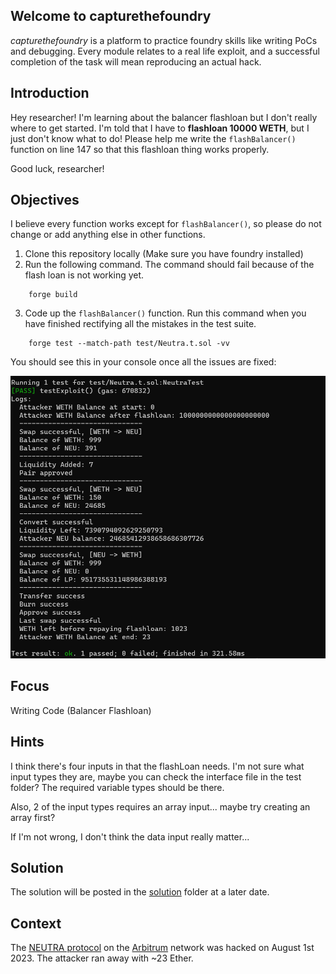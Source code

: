 ## Welcome to capturethefoundry

_capturethefoundry_ is a platform to practice foundry skills like writing PoCs and debugging. Every module relates to a real life exploit, and a successful completion of the task will mean reproducing an actual hack.

## Introduction

Hey researcher! I'm learning about the balancer flashloan but I don't really where to get started. I'm told that I have to **flashloan 10000 WETH**, but I just don't know what to do! Please help me write the `flashBalancer()` function on line 147 so that this flashloan thing works properly.

Good luck, researcher!

## Objectives

I believe every function works except for `flashBalancer()`, so please do not change or add anything else in other functions. 

1. Clone this repository locally (Make sure you have foundry installed)
2. Run the following command. The command should fail because of the flash loan is not working yet.  

```
    forge build
```
3. Code up the `flashBalancer()` function. Run this command when you have finished rectifying all the mistakes in the test suite.

```
    forge test --match-path test/Neutra.t.sol -vv
```

You should see this in your console once all the issues are fixed:

![Sucessful Test](images/neutra.png)

## Focus

Writing Code (Balancer Flashloan)

## Hints

I think there's four inputs in that the flashLoan needs. I'm not sure what input types they are, maybe you can check the interface file in the test folder? The required variable types should be there. 

Also, 2 of the input types requires an array input... maybe try creating an array first?

If I'm not wrong, I don't think the data input really matter...

## Solution

The solution will be posted in the [solution](https://github.com/capturethefoundry/neutra/tree/main/solution/Neutra.t.sol) folder at a later date.

## Context

The [NEUTRA protocol](https://twitter.com/phalcon_xyz/status/1686654241111429120) on the [Arbitrum](https://arbiscan.io/tx/0x6301d4c9f7ac1c96a65e83be6ea2fff5000f0b1939ad24955e40890bd9fe6122) network was hacked on August 1st 2023. The attacker ran away with ~23 Ether.

